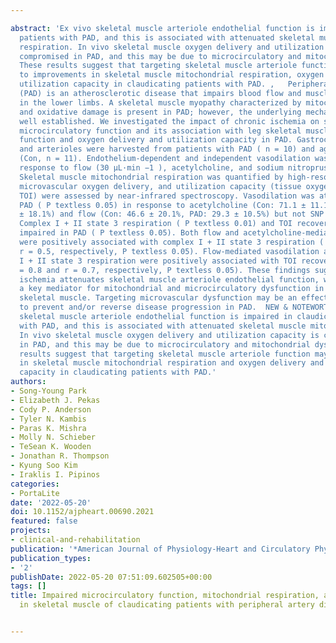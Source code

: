 ---
abstract: 'Ex vivo skeletal muscle arteriole endothelial function is impaired in claudicating
  patients with PAD, and this is associated with attenuated skeletal muscle mitochondrial
  respiration. In vivo skeletal muscle oxygen delivery and utilization capacity are
  compromised in PAD, and this may be due to microcirculatory and mitochondrial dysfunction.
  These results suggest that targeting skeletal muscle arteriole function may lead
  to improvements in skeletal muscle mitochondrial respiration, oxygen delivery, and
  utilization capacity in claudicating patients with PAD. ,   Peripheral artery disease
  (PAD) is an atherosclerotic disease that impairs blood flow and muscle function
  in the lower limbs. A skeletal muscle myopathy characterized by mitochondrial dysfunction
  and oxidative damage is present in PAD; however, the underlying mechanisms are not
  well established. We investigated the impact of chronic ischemia on skeletal muscle
  microcirculatory function and its association with leg skeletal muscle mitochondrial
  function and oxygen delivery and utilization capacity in PAD. Gastrocnemius samples
  and arterioles were harvested from patients with PAD ( n = 10) and age-matched controls
  (Con, n = 11). Endothelium-dependent and independent vasodilation was assessed in
  response to flow (30 μL·min −1 ), acetylcholine, and sodium nitroprusside (SNP).
  Skeletal muscle mitochondrial respiration was quantified by high-resolution respirometry,
  microvascular oxygen delivery, and utilization capacity (tissue oxygenation index,
  TOI) were assessed by near-infrared spectroscopy. Vasodilation was attenuated in
  PAD ( P textless 0.05) in response to acetylcholine (Con: 71.1 ± 11.1%, PAD: 45.7
  ± 18.1%) and flow (Con: 46.6 ± 20.1%, PAD: 29.3 ± 10.5%) but not SNP ( P = 0.30).
  Complex I + II state 3 respiration ( P textless 0.01) and TOI recovery rate were
  impaired in PAD ( P textless 0.05). Both flow and acetylcholine-mediated vasodilation
  were positively associated with complex I + II state 3 respiration ( r = 0.5 and
  r = 0.5, respectively, P textless 0.05). Flow-mediated vasodilation and complex
  I + II state 3 respiration were positively associated with TOI recovery rate ( r
  = 0.8 and r = 0.7, respectively, P textless 0.05). These findings suggest that chronic
  ischemia attenuates skeletal muscle arteriole endothelial function, which may be
  a key mediator for mitochondrial and microcirculatory dysfunction in the PAD leg
  skeletal muscle. Targeting microvascular dysfunction may be an effective strategy
  to prevent and/or reverse disease progression in PAD.  NEW & NOTEWORTHY Ex vivo
  skeletal muscle arteriole endothelial function is impaired in claudicating patients
  with PAD, and this is associated with attenuated skeletal muscle mitochondrial respiration.
  In vivo skeletal muscle oxygen delivery and utilization capacity is compromised
  in PAD, and this may be due to microcirculatory and mitochondrial dysfunction. These
  results suggest that targeting skeletal muscle arteriole function may lead to improvements
  in skeletal muscle mitochondrial respiration and oxygen delivery and utilization
  capacity in claudicating patients with PAD.'
authors:
- Song-Young Park
- Elizabeth J. Pekas
- Cody P. Anderson
- Tyler N. Kambis
- Paras K. Mishra
- Molly N. Schieber
- TeSean K. Wooden
- Jonathan R. Thompson
- Kyung Soo Kim
- Iraklis I. Pipinos
categories:
- PortaLite
date: '2022-05-20'
doi: 10.1152/ajpheart.00690.2021
featured: false
projects:
- clinical-and-rehabilitation
publication: '*American Journal of Physiology-Heart and Circulatory Physiology*'
publication_types:
- '2'
publishDate: 2022-05-20 07:51:09.602505+00:00
tags: []
title: Impaired microcirculatory function, mitochondrial respiration, and oxygen utilization
  in skeletal muscle of claudicating patients with peripheral artery disease

---
